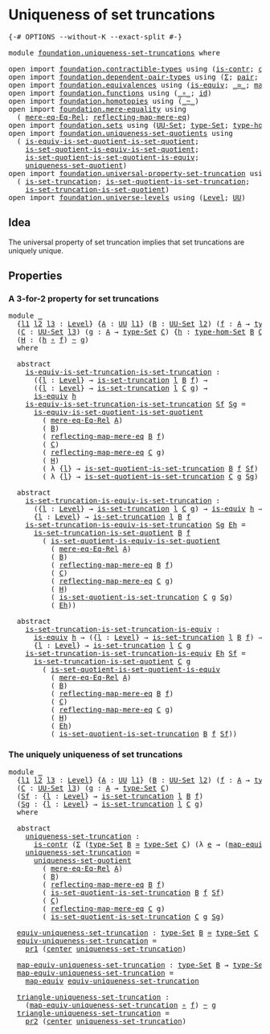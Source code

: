 # Uniqueness of set truncations

<pre class="Agda"><a id="42" class="Symbol">{-#</a> <a id="46" class="Keyword">OPTIONS</a> <a id="54" class="Pragma">--without-K</a> <a id="66" class="Pragma">--exact-split</a> <a id="80" class="Symbol">#-}</a>

<a id="85" class="Keyword">module</a> <a id="92" href="foundation.uniqueness-set-truncations.html" class="Module">foundation.uniqueness-set-truncations</a> <a id="130" class="Keyword">where</a>

<a id="137" class="Keyword">open</a> <a id="142" class="Keyword">import</a> <a id="149" href="foundation.contractible-types.html" class="Module">foundation.contractible-types</a> <a id="179" class="Keyword">using</a> <a id="185" class="Symbol">(</a><a id="186" href="foundation-core.contractible-types.html#925" class="Function">is-contr</a><a id="194" class="Symbol">;</a> <a id="196" href="foundation-core.contractible-types.html#1018" class="Function">center</a><a id="202" class="Symbol">)</a>
<a id="204" class="Keyword">open</a> <a id="209" class="Keyword">import</a> <a id="216" href="foundation.dependent-pair-types.html" class="Module">foundation.dependent-pair-types</a> <a id="248" class="Keyword">using</a> <a id="254" class="Symbol">(</a><a id="255" href="foundation-core.dependent-pair-types.html#502" class="Record">Σ</a><a id="256" class="Symbol">;</a> <a id="258" href="foundation-core.dependent-pair-types.html#575" class="InductiveConstructor">pair</a><a id="262" class="Symbol">;</a> <a id="264" href="foundation-core.dependent-pair-types.html#592" class="Field">pr1</a><a id="267" class="Symbol">;</a> <a id="269" href="foundation-core.dependent-pair-types.html#604" class="Field">pr2</a><a id="272" class="Symbol">)</a>
<a id="274" class="Keyword">open</a> <a id="279" class="Keyword">import</a> <a id="286" href="foundation.equivalences.html" class="Module">foundation.equivalences</a> <a id="310" class="Keyword">using</a> <a id="316" class="Symbol">(</a><a id="317" href="foundation-core.equivalences.html#1542" class="Function">is-equiv</a><a id="325" class="Symbol">;</a> <a id="327" href="foundation-core.equivalences.html#1607" class="Function Operator">_≃_</a><a id="330" class="Symbol">;</a> <a id="332" href="foundation-core.equivalences.html#1807" class="Function">map-equiv</a><a id="341" class="Symbol">)</a>
<a id="343" class="Keyword">open</a> <a id="348" class="Keyword">import</a> <a id="355" href="foundation.functions.html" class="Module">foundation.functions</a> <a id="376" class="Keyword">using</a> <a id="382" class="Symbol">(</a><a id="383" href="foundation-core.functions.html#407" class="Function Operator">_∘_</a><a id="386" class="Symbol">;</a> <a id="388" href="foundation-core.functions.html#309" class="Function">id</a><a id="390" class="Symbol">)</a>
<a id="392" class="Keyword">open</a> <a id="397" class="Keyword">import</a> <a id="404" href="foundation.homotopies.html" class="Module">foundation.homotopies</a> <a id="426" class="Keyword">using</a> <a id="432" class="Symbol">(</a><a id="433" href="foundation-core.homotopies.html#467" class="Function Operator">_~_</a><a id="436" class="Symbol">)</a>
<a id="438" class="Keyword">open</a> <a id="443" class="Keyword">import</a> <a id="450" href="foundation.mere-equality.html" class="Module">foundation.mere-equality</a> <a id="475" class="Keyword">using</a>
  <a id="483" class="Symbol">(</a> <a id="485" href="foundation.mere-equality.html#1881" class="Function">mere-eq-Eq-Rel</a><a id="499" class="Symbol">;</a> <a id="501" href="foundation.mere-equality.html#2446" class="Function">reflecting-map-mere-eq</a><a id="523" class="Symbol">)</a>
<a id="525" class="Keyword">open</a> <a id="530" class="Keyword">import</a> <a id="537" href="foundation.sets.html" class="Module">foundation.sets</a> <a id="553" class="Keyword">using</a> <a id="559" class="Symbol">(</a><a id="560" href="foundation-core.sets.html#1177" class="Function">UU-Set</a><a id="566" class="Symbol">;</a> <a id="568" href="foundation-core.sets.html#1291" class="Function">type-Set</a><a id="576" class="Symbol">;</a> <a id="578" href="foundation.sets.html#3622" class="Function">type-hom-Set</a><a id="590" class="Symbol">)</a>
<a id="592" class="Keyword">open</a> <a id="597" class="Keyword">import</a> <a id="604" href="foundation.uniqueness-set-quotients.html" class="Module">foundation.uniqueness-set-quotients</a> <a id="640" class="Keyword">using</a>
  <a id="648" class="Symbol">(</a> <a id="650" href="foundation.uniqueness-set-quotients.html#2545" class="Function">is-equiv-is-set-quotient-is-set-quotient</a><a id="690" class="Symbol">;</a>
    <a id="696" href="foundation.uniqueness-set-quotients.html#4822" class="Function">is-set-quotient-is-equiv-is-set-quotient</a><a id="736" class="Symbol">;</a>
    <a id="742" href="foundation.uniqueness-set-quotients.html#4204" class="Function">is-set-quotient-is-set-quotient-is-equiv</a><a id="782" class="Symbol">;</a>
    <a id="788" href="foundation.uniqueness-set-quotients.html#5736" class="Function">uniqueness-set-quotient</a><a id="811" class="Symbol">)</a>
<a id="813" class="Keyword">open</a> <a id="818" class="Keyword">import</a> <a id="825" href="foundation.universal-property-set-truncation.html" class="Module">foundation.universal-property-set-truncation</a> <a id="870" class="Keyword">using</a>
  <a id="878" class="Symbol">(</a> <a id="880" href="foundation.universal-property-set-truncation.html#2054" class="Function">is-set-truncation</a><a id="897" class="Symbol">;</a> <a id="899" href="foundation.universal-property-set-truncation.html#7655" class="Function">is-set-quotient-is-set-truncation</a><a id="932" class="Symbol">;</a>
    <a id="938" href="foundation.universal-property-set-truncation.html#6867" class="Function">is-set-truncation-is-set-quotient</a><a id="971" class="Symbol">)</a>
<a id="973" class="Keyword">open</a> <a id="978" class="Keyword">import</a> <a id="985" href="foundation.universe-levels.html" class="Module">foundation.universe-levels</a> <a id="1012" class="Keyword">using</a> <a id="1018" class="Symbol">(</a><a id="1019" href="Agda.Primitive.html#597" class="Postulate">Level</a><a id="1024" class="Symbol">;</a> <a id="1026" href="foundation-core.universe-levels.html#222" class="Primitive">UU</a><a id="1028" class="Symbol">)</a>
</pre>
## Idea

The universal property of set truncation implies that set truncations are uniquely unique.

## Properties

### A 3-for-2 property for set truncations

<pre class="Agda"><a id="1203" class="Keyword">module</a> <a id="1210" href="foundation.uniqueness-set-truncations.html#1210" class="Module">_</a>
  <a id="1214" class="Symbol">{</a><a id="1215" href="foundation.uniqueness-set-truncations.html#1215" class="Bound">l1</a> <a id="1218" href="foundation.uniqueness-set-truncations.html#1218" class="Bound">l2</a> <a id="1221" href="foundation.uniqueness-set-truncations.html#1221" class="Bound">l3</a> <a id="1224" class="Symbol">:</a> <a id="1226" href="Agda.Primitive.html#597" class="Postulate">Level</a><a id="1231" class="Symbol">}</a> <a id="1233" class="Symbol">{</a><a id="1234" href="foundation.uniqueness-set-truncations.html#1234" class="Bound">A</a> <a id="1236" class="Symbol">:</a> <a id="1238" href="foundation-core.universe-levels.html#222" class="Primitive">UU</a> <a id="1241" href="foundation.uniqueness-set-truncations.html#1215" class="Bound">l1</a><a id="1243" class="Symbol">}</a> <a id="1245" class="Symbol">(</a><a id="1246" href="foundation.uniqueness-set-truncations.html#1246" class="Bound">B</a> <a id="1248" class="Symbol">:</a> <a id="1250" href="foundation-core.sets.html#1177" class="Function">UU-Set</a> <a id="1257" href="foundation.uniqueness-set-truncations.html#1218" class="Bound">l2</a><a id="1259" class="Symbol">)</a> <a id="1261" class="Symbol">(</a><a id="1262" href="foundation.uniqueness-set-truncations.html#1262" class="Bound">f</a> <a id="1264" class="Symbol">:</a> <a id="1266" href="foundation.uniqueness-set-truncations.html#1234" class="Bound">A</a> <a id="1268" class="Symbol">→</a> <a id="1270" href="foundation-core.sets.html#1291" class="Function">type-Set</a> <a id="1279" href="foundation.uniqueness-set-truncations.html#1246" class="Bound">B</a><a id="1280" class="Symbol">)</a>
  <a id="1284" class="Symbol">(</a><a id="1285" href="foundation.uniqueness-set-truncations.html#1285" class="Bound">C</a> <a id="1287" class="Symbol">:</a> <a id="1289" href="foundation-core.sets.html#1177" class="Function">UU-Set</a> <a id="1296" href="foundation.uniqueness-set-truncations.html#1221" class="Bound">l3</a><a id="1298" class="Symbol">)</a> <a id="1300" class="Symbol">(</a><a id="1301" href="foundation.uniqueness-set-truncations.html#1301" class="Bound">g</a> <a id="1303" class="Symbol">:</a> <a id="1305" href="foundation.uniqueness-set-truncations.html#1234" class="Bound">A</a> <a id="1307" class="Symbol">→</a> <a id="1309" href="foundation-core.sets.html#1291" class="Function">type-Set</a> <a id="1318" href="foundation.uniqueness-set-truncations.html#1285" class="Bound">C</a><a id="1319" class="Symbol">)</a> <a id="1321" class="Symbol">{</a><a id="1322" href="foundation.uniqueness-set-truncations.html#1322" class="Bound">h</a> <a id="1324" class="Symbol">:</a> <a id="1326" href="foundation.sets.html#3622" class="Function">type-hom-Set</a> <a id="1339" href="foundation.uniqueness-set-truncations.html#1246" class="Bound">B</a> <a id="1341" href="foundation.uniqueness-set-truncations.html#1285" class="Bound">C</a><a id="1342" class="Symbol">}</a>
  <a id="1346" class="Symbol">(</a><a id="1347" href="foundation.uniqueness-set-truncations.html#1347" class="Bound">H</a> <a id="1349" class="Symbol">:</a> <a id="1351" class="Symbol">(</a><a id="1352" href="foundation.uniqueness-set-truncations.html#1322" class="Bound">h</a> <a id="1354" href="foundation-core.functions.html#407" class="Function Operator">∘</a> <a id="1356" href="foundation.uniqueness-set-truncations.html#1262" class="Bound">f</a><a id="1357" class="Symbol">)</a> <a id="1359" href="foundation-core.homotopies.html#467" class="Function Operator">~</a> <a id="1361" href="foundation.uniqueness-set-truncations.html#1301" class="Bound">g</a><a id="1362" class="Symbol">)</a>
  <a id="1366" class="Keyword">where</a>

  <a id="1375" class="Keyword">abstract</a>
    <a id="1388" href="foundation.uniqueness-set-truncations.html#1388" class="Function">is-equiv-is-set-truncation-is-set-truncation</a> <a id="1433" class="Symbol">:</a>
      <a id="1441" class="Symbol">({</a><a id="1443" href="foundation.uniqueness-set-truncations.html#1443" class="Bound">l</a> <a id="1445" class="Symbol">:</a> <a id="1447" href="Agda.Primitive.html#597" class="Postulate">Level</a><a id="1452" class="Symbol">}</a> <a id="1454" class="Symbol">→</a> <a id="1456" href="foundation.universal-property-set-truncation.html#2054" class="Function">is-set-truncation</a> <a id="1474" href="foundation.uniqueness-set-truncations.html#1443" class="Bound">l</a> <a id="1476" href="foundation.uniqueness-set-truncations.html#1246" class="Bound">B</a> <a id="1478" href="foundation.uniqueness-set-truncations.html#1262" class="Bound">f</a><a id="1479" class="Symbol">)</a> <a id="1481" class="Symbol">→</a>
      <a id="1489" class="Symbol">({</a><a id="1491" href="foundation.uniqueness-set-truncations.html#1491" class="Bound">l</a> <a id="1493" class="Symbol">:</a> <a id="1495" href="Agda.Primitive.html#597" class="Postulate">Level</a><a id="1500" class="Symbol">}</a> <a id="1502" class="Symbol">→</a> <a id="1504" href="foundation.universal-property-set-truncation.html#2054" class="Function">is-set-truncation</a> <a id="1522" href="foundation.uniqueness-set-truncations.html#1491" class="Bound">l</a> <a id="1524" href="foundation.uniqueness-set-truncations.html#1285" class="Bound">C</a> <a id="1526" href="foundation.uniqueness-set-truncations.html#1301" class="Bound">g</a><a id="1527" class="Symbol">)</a> <a id="1529" class="Symbol">→</a>
      <a id="1537" href="foundation-core.equivalences.html#1542" class="Function">is-equiv</a> <a id="1546" href="foundation.uniqueness-set-truncations.html#1322" class="Bound">h</a>
    <a id="1552" href="foundation.uniqueness-set-truncations.html#1388" class="Function">is-equiv-is-set-truncation-is-set-truncation</a> <a id="1597" href="foundation.uniqueness-set-truncations.html#1597" class="Bound">Sf</a> <a id="1600" href="foundation.uniqueness-set-truncations.html#1600" class="Bound">Sg</a> <a id="1603" class="Symbol">=</a>
      <a id="1611" href="foundation.uniqueness-set-quotients.html#2545" class="Function">is-equiv-is-set-quotient-is-set-quotient</a>
        <a id="1660" class="Symbol">(</a> <a id="1662" href="foundation.mere-equality.html#1881" class="Function">mere-eq-Eq-Rel</a> <a id="1677" href="foundation.uniqueness-set-truncations.html#1234" class="Bound">A</a><a id="1678" class="Symbol">)</a>
        <a id="1688" class="Symbol">(</a> <a id="1690" href="foundation.uniqueness-set-truncations.html#1246" class="Bound">B</a><a id="1691" class="Symbol">)</a>
        <a id="1701" class="Symbol">(</a> <a id="1703" href="foundation.mere-equality.html#2446" class="Function">reflecting-map-mere-eq</a> <a id="1726" href="foundation.uniqueness-set-truncations.html#1246" class="Bound">B</a> <a id="1728" href="foundation.uniqueness-set-truncations.html#1262" class="Bound">f</a><a id="1729" class="Symbol">)</a>
        <a id="1739" class="Symbol">(</a> <a id="1741" href="foundation.uniqueness-set-truncations.html#1285" class="Bound">C</a><a id="1742" class="Symbol">)</a>
        <a id="1752" class="Symbol">(</a> <a id="1754" href="foundation.mere-equality.html#2446" class="Function">reflecting-map-mere-eq</a> <a id="1777" href="foundation.uniqueness-set-truncations.html#1285" class="Bound">C</a> <a id="1779" href="foundation.uniqueness-set-truncations.html#1301" class="Bound">g</a><a id="1780" class="Symbol">)</a>
        <a id="1790" class="Symbol">(</a> <a id="1792" href="foundation.uniqueness-set-truncations.html#1347" class="Bound">H</a><a id="1793" class="Symbol">)</a>
        <a id="1803" class="Symbol">(</a> <a id="1805" class="Symbol">λ</a> <a id="1807" class="Symbol">{</a><a id="1808" href="foundation.uniqueness-set-truncations.html#1808" class="Bound">l</a><a id="1809" class="Symbol">}</a> <a id="1811" class="Symbol">→</a> <a id="1813" href="foundation.universal-property-set-truncation.html#7655" class="Function">is-set-quotient-is-set-truncation</a> <a id="1847" href="foundation.uniqueness-set-truncations.html#1246" class="Bound">B</a> <a id="1849" href="foundation.uniqueness-set-truncations.html#1262" class="Bound">f</a> <a id="1851" href="foundation.uniqueness-set-truncations.html#1597" class="Bound">Sf</a><a id="1853" class="Symbol">)</a>
        <a id="1863" class="Symbol">(</a> <a id="1865" class="Symbol">λ</a> <a id="1867" class="Symbol">{</a><a id="1868" href="foundation.uniqueness-set-truncations.html#1868" class="Bound">l</a><a id="1869" class="Symbol">}</a> <a id="1871" class="Symbol">→</a> <a id="1873" href="foundation.universal-property-set-truncation.html#7655" class="Function">is-set-quotient-is-set-truncation</a> <a id="1907" href="foundation.uniqueness-set-truncations.html#1285" class="Bound">C</a> <a id="1909" href="foundation.uniqueness-set-truncations.html#1301" class="Bound">g</a> <a id="1911" href="foundation.uniqueness-set-truncations.html#1600" class="Bound">Sg</a><a id="1913" class="Symbol">)</a>

  <a id="1918" class="Keyword">abstract</a>
    <a id="1931" href="foundation.uniqueness-set-truncations.html#1931" class="Function">is-set-truncation-is-equiv-is-set-truncation</a> <a id="1976" class="Symbol">:</a>
      <a id="1984" class="Symbol">({</a><a id="1986" href="foundation.uniqueness-set-truncations.html#1986" class="Bound">l</a> <a id="1988" class="Symbol">:</a> <a id="1990" href="Agda.Primitive.html#597" class="Postulate">Level</a><a id="1995" class="Symbol">}</a> <a id="1997" class="Symbol">→</a> <a id="1999" href="foundation.universal-property-set-truncation.html#2054" class="Function">is-set-truncation</a> <a id="2017" href="foundation.uniqueness-set-truncations.html#1986" class="Bound">l</a> <a id="2019" href="foundation.uniqueness-set-truncations.html#1285" class="Bound">C</a> <a id="2021" href="foundation.uniqueness-set-truncations.html#1301" class="Bound">g</a><a id="2022" class="Symbol">)</a> <a id="2024" class="Symbol">→</a> <a id="2026" href="foundation-core.equivalences.html#1542" class="Function">is-equiv</a> <a id="2035" href="foundation.uniqueness-set-truncations.html#1322" class="Bound">h</a> <a id="2037" class="Symbol">→</a> 
      <a id="2046" class="Symbol">{</a><a id="2047" href="foundation.uniqueness-set-truncations.html#2047" class="Bound">l</a> <a id="2049" class="Symbol">:</a> <a id="2051" href="Agda.Primitive.html#597" class="Postulate">Level</a><a id="2056" class="Symbol">}</a> <a id="2058" class="Symbol">→</a> <a id="2060" href="foundation.universal-property-set-truncation.html#2054" class="Function">is-set-truncation</a> <a id="2078" href="foundation.uniqueness-set-truncations.html#2047" class="Bound">l</a> <a id="2080" href="foundation.uniqueness-set-truncations.html#1246" class="Bound">B</a> <a id="2082" href="foundation.uniqueness-set-truncations.html#1262" class="Bound">f</a>
    <a id="2088" href="foundation.uniqueness-set-truncations.html#1931" class="Function">is-set-truncation-is-equiv-is-set-truncation</a> <a id="2133" href="foundation.uniqueness-set-truncations.html#2133" class="Bound">Sg</a> <a id="2136" href="foundation.uniqueness-set-truncations.html#2136" class="Bound">Eh</a> <a id="2139" class="Symbol">=</a>
      <a id="2147" href="foundation.universal-property-set-truncation.html#6867" class="Function">is-set-truncation-is-set-quotient</a> <a id="2181" href="foundation.uniqueness-set-truncations.html#1246" class="Bound">B</a> <a id="2183" href="foundation.uniqueness-set-truncations.html#1262" class="Bound">f</a>
        <a id="2193" class="Symbol">(</a> <a id="2195" href="foundation.uniqueness-set-quotients.html#4822" class="Function">is-set-quotient-is-equiv-is-set-quotient</a>
          <a id="2246" class="Symbol">(</a> <a id="2248" href="foundation.mere-equality.html#1881" class="Function">mere-eq-Eq-Rel</a> <a id="2263" href="foundation.uniqueness-set-truncations.html#1234" class="Bound">A</a><a id="2264" class="Symbol">)</a>
          <a id="2276" class="Symbol">(</a> <a id="2278" href="foundation.uniqueness-set-truncations.html#1246" class="Bound">B</a><a id="2279" class="Symbol">)</a>
          <a id="2291" class="Symbol">(</a> <a id="2293" href="foundation.mere-equality.html#2446" class="Function">reflecting-map-mere-eq</a> <a id="2316" href="foundation.uniqueness-set-truncations.html#1246" class="Bound">B</a> <a id="2318" href="foundation.uniqueness-set-truncations.html#1262" class="Bound">f</a><a id="2319" class="Symbol">)</a>
          <a id="2331" class="Symbol">(</a> <a id="2333" href="foundation.uniqueness-set-truncations.html#1285" class="Bound">C</a><a id="2334" class="Symbol">)</a>
          <a id="2346" class="Symbol">(</a> <a id="2348" href="foundation.mere-equality.html#2446" class="Function">reflecting-map-mere-eq</a> <a id="2371" href="foundation.uniqueness-set-truncations.html#1285" class="Bound">C</a> <a id="2373" href="foundation.uniqueness-set-truncations.html#1301" class="Bound">g</a><a id="2374" class="Symbol">)</a>
          <a id="2386" class="Symbol">(</a> <a id="2388" href="foundation.uniqueness-set-truncations.html#1347" class="Bound">H</a><a id="2389" class="Symbol">)</a>
          <a id="2401" class="Symbol">(</a> <a id="2403" href="foundation.universal-property-set-truncation.html#7655" class="Function">is-set-quotient-is-set-truncation</a> <a id="2437" href="foundation.uniqueness-set-truncations.html#1285" class="Bound">C</a> <a id="2439" href="foundation.uniqueness-set-truncations.html#1301" class="Bound">g</a> <a id="2441" href="foundation.uniqueness-set-truncations.html#2133" class="Bound">Sg</a><a id="2443" class="Symbol">)</a>
          <a id="2455" class="Symbol">(</a> <a id="2457" href="foundation.uniqueness-set-truncations.html#2136" class="Bound">Eh</a><a id="2459" class="Symbol">))</a>

  <a id="2465" class="Keyword">abstract</a>
    <a id="2478" href="foundation.uniqueness-set-truncations.html#2478" class="Function">is-set-truncation-is-set-truncation-is-equiv</a> <a id="2523" class="Symbol">:</a>
      <a id="2531" href="foundation-core.equivalences.html#1542" class="Function">is-equiv</a> <a id="2540" href="foundation.uniqueness-set-truncations.html#1322" class="Bound">h</a> <a id="2542" class="Symbol">→</a> <a id="2544" class="Symbol">({</a><a id="2546" href="foundation.uniqueness-set-truncations.html#2546" class="Bound">l</a> <a id="2548" class="Symbol">:</a> <a id="2550" href="Agda.Primitive.html#597" class="Postulate">Level</a><a id="2555" class="Symbol">}</a> <a id="2557" class="Symbol">→</a> <a id="2559" href="foundation.universal-property-set-truncation.html#2054" class="Function">is-set-truncation</a> <a id="2577" href="foundation.uniqueness-set-truncations.html#2546" class="Bound">l</a> <a id="2579" href="foundation.uniqueness-set-truncations.html#1246" class="Bound">B</a> <a id="2581" href="foundation.uniqueness-set-truncations.html#1262" class="Bound">f</a><a id="2582" class="Symbol">)</a> <a id="2584" class="Symbol">→</a>
      <a id="2592" class="Symbol">{</a><a id="2593" href="foundation.uniqueness-set-truncations.html#2593" class="Bound">l</a> <a id="2595" class="Symbol">:</a> <a id="2597" href="Agda.Primitive.html#597" class="Postulate">Level</a><a id="2602" class="Symbol">}</a> <a id="2604" class="Symbol">→</a> <a id="2606" href="foundation.universal-property-set-truncation.html#2054" class="Function">is-set-truncation</a> <a id="2624" href="foundation.uniqueness-set-truncations.html#2593" class="Bound">l</a> <a id="2626" href="foundation.uniqueness-set-truncations.html#1285" class="Bound">C</a> <a id="2628" href="foundation.uniqueness-set-truncations.html#1301" class="Bound">g</a>
    <a id="2634" href="foundation.uniqueness-set-truncations.html#2478" class="Function">is-set-truncation-is-set-truncation-is-equiv</a> <a id="2679" href="foundation.uniqueness-set-truncations.html#2679" class="Bound">Eh</a> <a id="2682" href="foundation.uniqueness-set-truncations.html#2682" class="Bound">Sf</a> <a id="2685" class="Symbol">=</a>
      <a id="2693" href="foundation.universal-property-set-truncation.html#6867" class="Function">is-set-truncation-is-set-quotient</a> <a id="2727" href="foundation.uniqueness-set-truncations.html#1285" class="Bound">C</a> <a id="2729" href="foundation.uniqueness-set-truncations.html#1301" class="Bound">g</a>
        <a id="2739" class="Symbol">(</a> <a id="2741" href="foundation.uniqueness-set-quotients.html#4204" class="Function">is-set-quotient-is-set-quotient-is-equiv</a>
          <a id="2792" class="Symbol">(</a> <a id="2794" href="foundation.mere-equality.html#1881" class="Function">mere-eq-Eq-Rel</a> <a id="2809" href="foundation.uniqueness-set-truncations.html#1234" class="Bound">A</a><a id="2810" class="Symbol">)</a>
          <a id="2822" class="Symbol">(</a> <a id="2824" href="foundation.uniqueness-set-truncations.html#1246" class="Bound">B</a><a id="2825" class="Symbol">)</a>
          <a id="2837" class="Symbol">(</a> <a id="2839" href="foundation.mere-equality.html#2446" class="Function">reflecting-map-mere-eq</a> <a id="2862" href="foundation.uniqueness-set-truncations.html#1246" class="Bound">B</a> <a id="2864" href="foundation.uniqueness-set-truncations.html#1262" class="Bound">f</a><a id="2865" class="Symbol">)</a>
          <a id="2877" class="Symbol">(</a> <a id="2879" href="foundation.uniqueness-set-truncations.html#1285" class="Bound">C</a><a id="2880" class="Symbol">)</a>
          <a id="2892" class="Symbol">(</a> <a id="2894" href="foundation.mere-equality.html#2446" class="Function">reflecting-map-mere-eq</a> <a id="2917" href="foundation.uniqueness-set-truncations.html#1285" class="Bound">C</a> <a id="2919" href="foundation.uniqueness-set-truncations.html#1301" class="Bound">g</a><a id="2920" class="Symbol">)</a>
          <a id="2932" class="Symbol">(</a> <a id="2934" href="foundation.uniqueness-set-truncations.html#1347" class="Bound">H</a><a id="2935" class="Symbol">)</a>
          <a id="2947" class="Symbol">(</a> <a id="2949" href="foundation.uniqueness-set-truncations.html#2679" class="Bound">Eh</a><a id="2951" class="Symbol">)</a>
          <a id="2963" class="Symbol">(</a> <a id="2965" href="foundation.universal-property-set-truncation.html#7655" class="Function">is-set-quotient-is-set-truncation</a> <a id="2999" href="foundation.uniqueness-set-truncations.html#1246" class="Bound">B</a> <a id="3001" href="foundation.uniqueness-set-truncations.html#1262" class="Bound">f</a> <a id="3003" href="foundation.uniqueness-set-truncations.html#2682" class="Bound">Sf</a><a id="3005" class="Symbol">))</a>
</pre>
### The uniquely uniqueness of set truncations

<pre class="Agda"><a id="3069" class="Keyword">module</a> <a id="3076" href="foundation.uniqueness-set-truncations.html#3076" class="Module">_</a>
  <a id="3080" class="Symbol">{</a><a id="3081" href="foundation.uniqueness-set-truncations.html#3081" class="Bound">l1</a> <a id="3084" href="foundation.uniqueness-set-truncations.html#3084" class="Bound">l2</a> <a id="3087" href="foundation.uniqueness-set-truncations.html#3087" class="Bound">l3</a> <a id="3090" class="Symbol">:</a> <a id="3092" href="Agda.Primitive.html#597" class="Postulate">Level</a><a id="3097" class="Symbol">}</a> <a id="3099" class="Symbol">{</a><a id="3100" href="foundation.uniqueness-set-truncations.html#3100" class="Bound">A</a> <a id="3102" class="Symbol">:</a> <a id="3104" href="foundation-core.universe-levels.html#222" class="Primitive">UU</a> <a id="3107" href="foundation.uniqueness-set-truncations.html#3081" class="Bound">l1</a><a id="3109" class="Symbol">}</a> <a id="3111" class="Symbol">(</a><a id="3112" href="foundation.uniqueness-set-truncations.html#3112" class="Bound">B</a> <a id="3114" class="Symbol">:</a> <a id="3116" href="foundation-core.sets.html#1177" class="Function">UU-Set</a> <a id="3123" href="foundation.uniqueness-set-truncations.html#3084" class="Bound">l2</a><a id="3125" class="Symbol">)</a> <a id="3127" class="Symbol">(</a><a id="3128" href="foundation.uniqueness-set-truncations.html#3128" class="Bound">f</a> <a id="3130" class="Symbol">:</a> <a id="3132" href="foundation.uniqueness-set-truncations.html#3100" class="Bound">A</a> <a id="3134" class="Symbol">→</a> <a id="3136" href="foundation-core.sets.html#1291" class="Function">type-Set</a> <a id="3145" href="foundation.uniqueness-set-truncations.html#3112" class="Bound">B</a><a id="3146" class="Symbol">)</a>
  <a id="3150" class="Symbol">(</a><a id="3151" href="foundation.uniqueness-set-truncations.html#3151" class="Bound">C</a> <a id="3153" class="Symbol">:</a> <a id="3155" href="foundation-core.sets.html#1177" class="Function">UU-Set</a> <a id="3162" href="foundation.uniqueness-set-truncations.html#3087" class="Bound">l3</a><a id="3164" class="Symbol">)</a> <a id="3166" class="Symbol">(</a><a id="3167" href="foundation.uniqueness-set-truncations.html#3167" class="Bound">g</a> <a id="3169" class="Symbol">:</a> <a id="3171" href="foundation.uniqueness-set-truncations.html#3100" class="Bound">A</a> <a id="3173" class="Symbol">→</a> <a id="3175" href="foundation-core.sets.html#1291" class="Function">type-Set</a> <a id="3184" href="foundation.uniqueness-set-truncations.html#3151" class="Bound">C</a><a id="3185" class="Symbol">)</a>
  <a id="3189" class="Symbol">(</a><a id="3190" href="foundation.uniqueness-set-truncations.html#3190" class="Bound">Sf</a> <a id="3193" class="Symbol">:</a> <a id="3195" class="Symbol">{</a><a id="3196" href="foundation.uniqueness-set-truncations.html#3196" class="Bound">l</a> <a id="3198" class="Symbol">:</a> <a id="3200" href="Agda.Primitive.html#597" class="Postulate">Level</a><a id="3205" class="Symbol">}</a> <a id="3207" class="Symbol">→</a> <a id="3209" href="foundation.universal-property-set-truncation.html#2054" class="Function">is-set-truncation</a> <a id="3227" href="foundation.uniqueness-set-truncations.html#3196" class="Bound">l</a> <a id="3229" href="foundation.uniqueness-set-truncations.html#3112" class="Bound">B</a> <a id="3231" href="foundation.uniqueness-set-truncations.html#3128" class="Bound">f</a><a id="3232" class="Symbol">)</a>
  <a id="3236" class="Symbol">(</a><a id="3237" href="foundation.uniqueness-set-truncations.html#3237" class="Bound">Sg</a> <a id="3240" class="Symbol">:</a> <a id="3242" class="Symbol">{</a><a id="3243" href="foundation.uniqueness-set-truncations.html#3243" class="Bound">l</a> <a id="3245" class="Symbol">:</a> <a id="3247" href="Agda.Primitive.html#597" class="Postulate">Level</a><a id="3252" class="Symbol">}</a> <a id="3254" class="Symbol">→</a> <a id="3256" href="foundation.universal-property-set-truncation.html#2054" class="Function">is-set-truncation</a> <a id="3274" href="foundation.uniqueness-set-truncations.html#3243" class="Bound">l</a> <a id="3276" href="foundation.uniqueness-set-truncations.html#3151" class="Bound">C</a> <a id="3278" href="foundation.uniqueness-set-truncations.html#3167" class="Bound">g</a><a id="3279" class="Symbol">)</a>
  <a id="3283" class="Keyword">where</a>

  <a id="3292" class="Keyword">abstract</a>
    <a id="3305" href="foundation.uniqueness-set-truncations.html#3305" class="Function">uniqueness-set-truncation</a> <a id="3331" class="Symbol">:</a>
      <a id="3339" href="foundation-core.contractible-types.html#925" class="Function">is-contr</a> <a id="3348" class="Symbol">(</a><a id="3349" href="foundation-core.dependent-pair-types.html#502" class="Record">Σ</a> <a id="3351" class="Symbol">(</a><a id="3352" href="foundation-core.sets.html#1291" class="Function">type-Set</a> <a id="3361" href="foundation.uniqueness-set-truncations.html#3112" class="Bound">B</a> <a id="3363" href="foundation-core.equivalences.html#1607" class="Function Operator">≃</a> <a id="3365" href="foundation-core.sets.html#1291" class="Function">type-Set</a> <a id="3374" href="foundation.uniqueness-set-truncations.html#3151" class="Bound">C</a><a id="3375" class="Symbol">)</a> <a id="3377" class="Symbol">(λ</a> <a id="3380" href="foundation.uniqueness-set-truncations.html#3380" class="Bound">e</a> <a id="3382" class="Symbol">→</a> <a id="3384" class="Symbol">(</a><a id="3385" href="foundation-core.equivalences.html#1807" class="Function">map-equiv</a> <a id="3395" href="foundation.uniqueness-set-truncations.html#3380" class="Bound">e</a> <a id="3397" href="foundation-core.functions.html#407" class="Function Operator">∘</a> <a id="3399" href="foundation.uniqueness-set-truncations.html#3128" class="Bound">f</a><a id="3400" class="Symbol">)</a> <a id="3402" href="foundation-core.homotopies.html#467" class="Function Operator">~</a> <a id="3404" href="foundation.uniqueness-set-truncations.html#3167" class="Bound">g</a><a id="3405" class="Symbol">))</a>
    <a id="3412" href="foundation.uniqueness-set-truncations.html#3305" class="Function">uniqueness-set-truncation</a> <a id="3438" class="Symbol">=</a>
      <a id="3446" href="foundation.uniqueness-set-quotients.html#5736" class="Function">uniqueness-set-quotient</a>
        <a id="3478" class="Symbol">(</a> <a id="3480" href="foundation.mere-equality.html#1881" class="Function">mere-eq-Eq-Rel</a> <a id="3495" href="foundation.uniqueness-set-truncations.html#3100" class="Bound">A</a><a id="3496" class="Symbol">)</a>
        <a id="3506" class="Symbol">(</a> <a id="3508" href="foundation.uniqueness-set-truncations.html#3112" class="Bound">B</a><a id="3509" class="Symbol">)</a>
        <a id="3519" class="Symbol">(</a> <a id="3521" href="foundation.mere-equality.html#2446" class="Function">reflecting-map-mere-eq</a> <a id="3544" href="foundation.uniqueness-set-truncations.html#3112" class="Bound">B</a> <a id="3546" href="foundation.uniqueness-set-truncations.html#3128" class="Bound">f</a><a id="3547" class="Symbol">)</a>
        <a id="3557" class="Symbol">(</a> <a id="3559" href="foundation.universal-property-set-truncation.html#7655" class="Function">is-set-quotient-is-set-truncation</a> <a id="3593" href="foundation.uniqueness-set-truncations.html#3112" class="Bound">B</a> <a id="3595" href="foundation.uniqueness-set-truncations.html#3128" class="Bound">f</a> <a id="3597" href="foundation.uniqueness-set-truncations.html#3190" class="Bound">Sf</a><a id="3599" class="Symbol">)</a>
        <a id="3609" class="Symbol">(</a> <a id="3611" href="foundation.uniqueness-set-truncations.html#3151" class="Bound">C</a><a id="3612" class="Symbol">)</a>
        <a id="3622" class="Symbol">(</a> <a id="3624" href="foundation.mere-equality.html#2446" class="Function">reflecting-map-mere-eq</a> <a id="3647" href="foundation.uniqueness-set-truncations.html#3151" class="Bound">C</a> <a id="3649" href="foundation.uniqueness-set-truncations.html#3167" class="Bound">g</a><a id="3650" class="Symbol">)</a>
        <a id="3660" class="Symbol">(</a> <a id="3662" href="foundation.universal-property-set-truncation.html#7655" class="Function">is-set-quotient-is-set-truncation</a> <a id="3696" href="foundation.uniqueness-set-truncations.html#3151" class="Bound">C</a> <a id="3698" href="foundation.uniqueness-set-truncations.html#3167" class="Bound">g</a> <a id="3700" href="foundation.uniqueness-set-truncations.html#3237" class="Bound">Sg</a><a id="3702" class="Symbol">)</a>
  
  <a id="3709" href="foundation.uniqueness-set-truncations.html#3709" class="Function">equiv-uniqueness-set-truncation</a> <a id="3741" class="Symbol">:</a> <a id="3743" href="foundation-core.sets.html#1291" class="Function">type-Set</a> <a id="3752" href="foundation.uniqueness-set-truncations.html#3112" class="Bound">B</a> <a id="3754" href="foundation-core.equivalences.html#1607" class="Function Operator">≃</a> <a id="3756" href="foundation-core.sets.html#1291" class="Function">type-Set</a> <a id="3765" href="foundation.uniqueness-set-truncations.html#3151" class="Bound">C</a>
  <a id="3769" href="foundation.uniqueness-set-truncations.html#3709" class="Function">equiv-uniqueness-set-truncation</a> <a id="3801" class="Symbol">=</a>
    <a id="3807" href="foundation-core.dependent-pair-types.html#592" class="Field">pr1</a> <a id="3811" class="Symbol">(</a><a id="3812" href="foundation-core.contractible-types.html#1018" class="Function">center</a> <a id="3819" href="foundation.uniqueness-set-truncations.html#3305" class="Function">uniqueness-set-truncation</a><a id="3844" class="Symbol">)</a>

  <a id="3849" href="foundation.uniqueness-set-truncations.html#3849" class="Function">map-equiv-uniqueness-set-truncation</a> <a id="3885" class="Symbol">:</a> <a id="3887" href="foundation-core.sets.html#1291" class="Function">type-Set</a> <a id="3896" href="foundation.uniqueness-set-truncations.html#3112" class="Bound">B</a> <a id="3898" class="Symbol">→</a> <a id="3900" href="foundation-core.sets.html#1291" class="Function">type-Set</a> <a id="3909" href="foundation.uniqueness-set-truncations.html#3151" class="Bound">C</a>
  <a id="3913" href="foundation.uniqueness-set-truncations.html#3849" class="Function">map-equiv-uniqueness-set-truncation</a> <a id="3949" class="Symbol">=</a>
    <a id="3955" href="foundation-core.equivalences.html#1807" class="Function">map-equiv</a> <a id="3965" href="foundation.uniqueness-set-truncations.html#3709" class="Function">equiv-uniqueness-set-truncation</a>

  <a id="4000" href="foundation.uniqueness-set-truncations.html#4000" class="Function">triangle-uniqueness-set-truncation</a> <a id="4035" class="Symbol">:</a>
    <a id="4041" class="Symbol">(</a><a id="4042" href="foundation.uniqueness-set-truncations.html#3849" class="Function">map-equiv-uniqueness-set-truncation</a> <a id="4078" href="foundation-core.functions.html#407" class="Function Operator">∘</a> <a id="4080" href="foundation.uniqueness-set-truncations.html#3128" class="Bound">f</a><a id="4081" class="Symbol">)</a> <a id="4083" href="foundation-core.homotopies.html#467" class="Function Operator">~</a> <a id="4085" href="foundation.uniqueness-set-truncations.html#3167" class="Bound">g</a>
  <a id="4089" href="foundation.uniqueness-set-truncations.html#4000" class="Function">triangle-uniqueness-set-truncation</a> <a id="4124" class="Symbol">=</a>
    <a id="4130" href="foundation-core.dependent-pair-types.html#604" class="Field">pr2</a> <a id="4134" class="Symbol">(</a><a id="4135" href="foundation-core.contractible-types.html#1018" class="Function">center</a> <a id="4142" href="foundation.uniqueness-set-truncations.html#3305" class="Function">uniqueness-set-truncation</a><a id="4167" class="Symbol">)</a>
</pre>